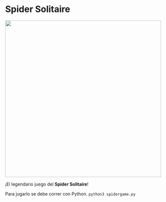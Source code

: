 # Spider Solitaire
<img src="https://haarrr.files.wordpress.com/2014/02/image-spider-solitaire-xp-version.jpg" width="500" />

¡El legendario juego del **Spider Solitaire**!

Para jugarlo se debe correr con Python. `python3 spidergame.py`